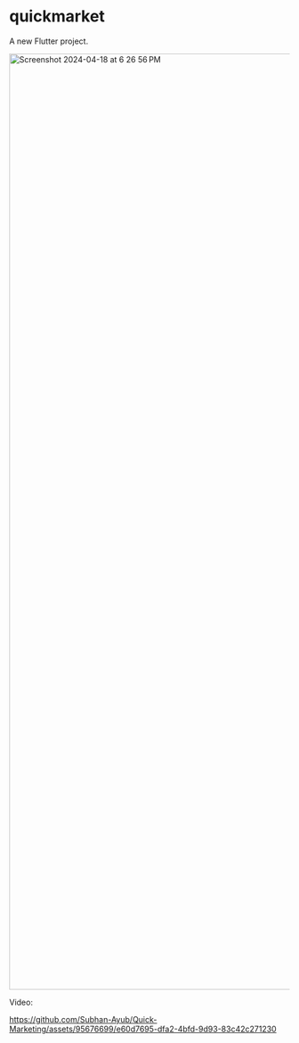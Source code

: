 # quickmarket

A new Flutter project.


<img width="1680" alt="Screenshot 2024-04-18 at 6 26 56 PM" src="https://github.com/Subhan-Ayub/Quick-Marketing/assets/95676699/93f321b0-c0df-4617-9a50-8b4e19224849">

Video:

https://github.com/Subhan-Ayub/Quick-Marketing/assets/95676699/e60d7695-dfa2-4bfd-9d93-83c42c271230

